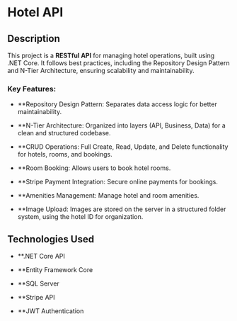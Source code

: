 # Hotel API

## Description

This project is a **RESTful API** for managing hotel operations, built using .NET Core. It follows best practices, including the Repository Design Pattern and N-Tier Architecture, ensuring scalability and maintainability.

### Key Features:

- **Repository Design Pattern: Separates data access logic for better maintainability.

- **N-Tier Architecture: Organized into layers (API, Business, Data) for a clean and structured codebase.

- **CRUD Operations: Full Create, Read, Update, and Delete functionality for hotels, rooms, and bookings.

- **Room Booking: Allows users to book hotel rooms.

- **Stripe Payment Integration: Secure online payments for bookings.

- **Amenities Management: Manage hotel and room amenities.

- **Image Upload: Images are stored on the server in a structured folder system, using the hotel ID for organization.

## Technologies Used

- **.NET Core API

- **Entity Framework Core

- **SQL Server

- **Stripe API

- **JWT Authentication
